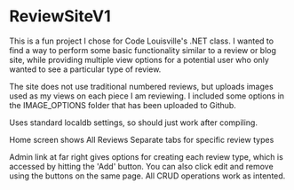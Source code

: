 # ReviewSiteV1

This is a fun project I chose for Code Louisville's .NET class. I wanted to find a way 
to perform some basic functionality similar to a review or blog site, while providing multiple 
view options for a potential user who only wanted to see a particular type of review. 

The site does not use traditional numbered reviews, but uploads images used as my views on
each piece I am reviewing. I included some options in the IMAGE_OPTIONS folder that has been
uploaded to Github.

Uses standard localdb settings, so should just work after compiling.

Home screen shows All Reviews
Separate tabs for specific review types

Admin link at far right gives options for creating each review type, which is accessed by hitting the 'Add' button. You can also click edit and remove using the buttons on the same page. All CRUD operations work as intented. 
